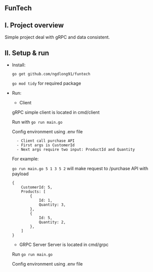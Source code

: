 FunTech
-

I. Project overview
---
Simple project deal with gRPC and data consistent.

II. Setup & run
-
- Install:
    
    `go get github.com/ngdlong91/funtech`

    `go mod tidy` for required package


- Run:

    - Client
    
    gRPC simple client is located in cmd/client
    
    Run with `go run main.go`
     
    Config environment using .env file
    
    
        - Client call purchase API
        - First args is CustomerId
        - Next args require two input: ProductId and Quantity
    
    For example:
    
    `go run main.go 5 1 3 5 2` will make request to /purchase API with payload
    ```
    {
        CustomerId: 5,
        Products: [
            {
                Id: 1,
                Quantity: 3,
            },
            {
                Id: 5,
                Quantity: 2,
            },
        ]
    }
    ```
    - GRPC Server
    Server is located in cmd/grpc
    
    Run `go run main.go`
    
    Config environment using .env file
